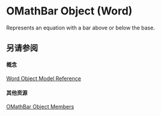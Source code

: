 
# OMathBar Object (Word)

Represents an equation with a bar above or below the base.


## 另请参阅


#### 概念


[Word Object Model Reference](be452561-b436-bb9b-6f94-3faa9a74a6fd.md)
#### 其他资源


[OMathBar Object Members](http://msdn.microsoft.com/library/cdb3087d-faef-6050-5832-bd4f848d2037%28Office.15%29.aspx)